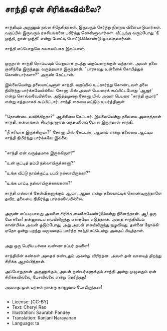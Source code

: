 # சாந்தி ஏன் சிரிக்கவில்லை?

##
சாந்தியும் அருணும் நல்ல சிநேகிதர்கள். இருவரும் சேர்ந்து  நிறைய விளையாடுவார்கள். வகுப்பில் இருவரும் ரகசியங்களை பகிர்ந்து கொள்ளுவார்கள். வீட்டிற்கு வரும்போது 'நீ முந்தி, நான் முந்தி' என்று போட்டி போட்டுக்கொண்டு ஓடிவருவார்கள்.

சாந்தி எப்போதுமே கலகலப்பாக இருப்பாள்.

##
ஒருநாள் சாந்தி ரொம்பவும் மெதுவாக நடந்து வகுப்பறைக்குள் வந்தாள். அவள் தலை குனிந்தே இருந்தது. வருத்தமாக இருந்தாள்.  "யாராவது உன்னைக் கோபித்துக் கொண்டார்களா?" அருண் கேட்டான்.

இல்லையென்று தலையாட்டினாள் சாந்தி. வகுப்பில் உட்கார்ந்து கொண்டவள் தலை நிமிர்ந்து பார்க்கவேயில்லை. சோனா மிஸ் அவள் பெயரைக் கூப்பிட்டபோது 'ஆஜர்' என்று சொல்லவேயில்லை. அடுத்தமுறை சோனா மிஸ் அவள் பெயரை "சாந்தி குமார்" என்று சத்தமாகக் கூப்பிட்டார். சாந்தி கையை மட்டும் உயர்த்தினாள்

##
"தொண்டை வலிக்கிறதா?" ஆசிரியை கேட்டார். இல்லையென்று தலையை அசைத்தாள் சாந்தி.  கன்னங்கள் சிவந்து  ஜுரம் வந்தவளைப் போல இருந்தாள் சாந்தி.

"நீ சரியாக இருக்கிறாயா?" சோனா மிஸ் கேட்டார். ஆமாம் என்று தலையை ஆட்டிய சாந்தி நிமிர்ந்து பார்க்கவே இல்லை.

##
"சாந்தி ஏன் வருத்தமாக இருக்கிறாள்?"

"உன் குட்டித் தம்பி நல்லாயிருக்கானா?"

"உங்க வீட்டு நாய்க்குட்டி பப்பி நல்லாயிருக்கா?"

"உங்க பாட்டி நல்லாயிருக்காங்களா?"

சாந்தி எல்லாக் கேள்விகளுக்கும் ஆமா, ஆமா என்று தலையாட்டிக் கொண்டிருந்தாளே தவிர, தலையை நிமிர்ந்து பார்க்கவேயில்லை.

##
அருண் எப்படியாவது அவளை சிரிக்க வைக்கவேண்டுமென்று நினைத்தான். ஆ! ஒரு யோசனை!  தன்னுடைய பையிலிருந்து எதையோ எடுத்தான். அதை சாந்தியிடம் காண்பிக்க அவன் ஓடும்போது, அது அவன் கையிலிருந்து நழுவியது. தன்னை நோக்கி ஏதோ ஒன்று பறந்து வருவதைப் பார்த்த சாந்தி சட்டென்று அதைப் பிடித்தாள்.

##
அது ஒரு பெரிய பச்சை வண்ண ரப்பர் தவளை!

சாந்தியின் கண்கள் அதைக் கண்டதும் அகன்று விரிந்தன. அவள் தன் வாயைத் திறந்து சிரிக்க ஆரம்பித்தாள்.

அப்போதுதான் அருணுக்கும், அவள் நண்பர்களுக்கும் சாந்தி அன்று முழுவதும் ஏன் சிரிக்கவில்லை, பேசவில்லை என்று தெரிந்தது!

அவளது முன் பற்கள் நான்கு காணாமல் போயிருந்தன!

##
* License: [CC-BY]
* Text: Cheryl Rao
* Illustration: Saurabh Pandey
* Translation: Ranjani Narayanan
* Language: ta
